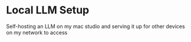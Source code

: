 # Local LLM Setup

Self-hosting an LLM on my mac studio and serving it up for other devices on my network to access
